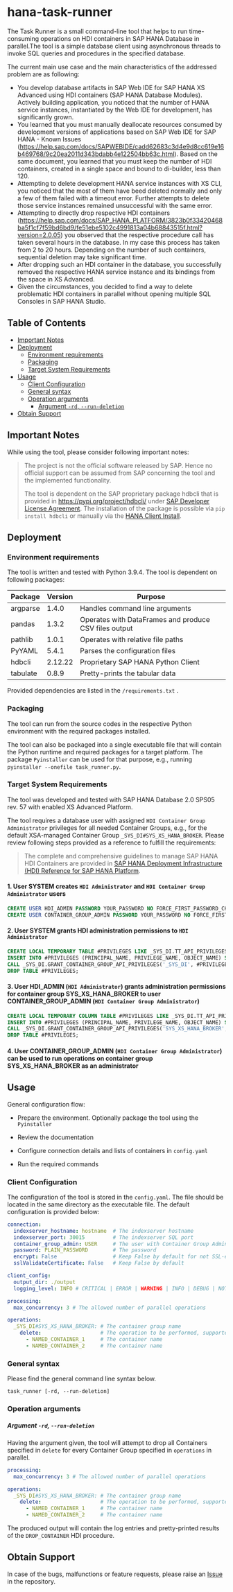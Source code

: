 # hana-task-runner
The Task Runner is a small command-line tool that helps to run time-consuming operations on HDI containers in SAP HANA Database in parallel.The tool is a simple database client using asynchronous threads to invoke SQL queries and procedures in the specified database.

The current main use case and the main characteristics of the addressed problem are as following:

* You develop database artifacts in SAP Web IDE for SAP HANA XS Advanced using HDI containers  (SAP HANA Database Modules). Actively building application, you noticed that the number of HANA service instances, instantiated by the Web IDE for development, has significantly grown.
* You learned that you must manually deallocate resources consumed by development versions of applications based on SAP Web IDE for SAP HANA - Known Issues (https://help.sap.com/docs/SAPWEBIDE/cadd62683c3d4e9d8cc619e16b469768/9c20ea2011d343bdabb4e122504bb63c.html). Based on the same document, you learned that you must keep the number of HDI containers, created in a single space and bound to di-builder, less than 120.
* Attempting to delete development HANA service instances with XS CLI, you noticed that the most of them have beed deleted normally and only a few of them failed with a timeout error. Further attempts to delete those service instances remained unsuccessful with the same error.
* Attempting to directly drop respective HDI containers (https://help.sap.com/docs/SAP_HANA_PLATFORM/3823b0f33420468ba5f1cf7f59bd6bd9/fe51ebe5102c4991813a04b68843515f.html?version=2.0.05)  you observed that the respective procedure call has taken several hours in the database. In my case this process has taken from 2 to 20 hours. Depending on the number of such containers, sequential deletion may take significant time.
* After dropping such an HDI container in the database, you successfully removed the respective HANA service instance and its bindings from the space in XS Advanced.
* Given the circumstances, you decided to find a way to delete problematic HDI containers in parallel without opening multiple SQL Consoles in SAP HANA Studio.



## Table of Contents

- [Important Notes](#important-notes)
- [Deployment](#deployment)
  - [Environment requirements](#environment-requirements)
  - [Packaging](#packaging)
  - [Target System Requirements](#target-system-requirements)
- [Usage](#usage)
  - [Client Configuration](#client-configuration)
  - [General syntax](#general-syntax)
  - [Operation arguments](#operation-arguments)
      - [Argument  `-rd`, `--run-deletion`](#argument---rd---run-deletion)
- [Obtain Support](#obtain-support)



## Important Notes

While using the tool, please consider following important notes:

> The project is not the official software released by SAP. Hence no official support can be assumed from SAP concerning the tool and the implemented functionality.
>
> The tool is dependent on the SAP proprietary package hdbcli that is provided in https://pypi.org/project/hdbcli/ under [SAP Developer License Agreement](https://tools.hana.ondemand.com/developer-license-3_1.txt). The installation of the package is possible via `pip install hdbcli` or manually via the [HANA Client Install](https://help.sap.com/viewer/f1b440ded6144a54ada97ff95dac7adf/latest/en-US/39eca89d94ca464ca52385ad50fc7dea.html).



## Deployment

### Environment requirements

The tool is written and tested with Python 3.9.4. The tool is dependent on following packages:

| Package  | Version | Purpose                                               |
| -------- | ------- | ----------------------------------------------------- |
| argparse | 1.4.0   | Handles command line arguments                        |
| pandas   | 1.3.2   | Operates with DataFrames and produce CSV files output |
| pathlib  | 1.0.1   | Operates with relative file paths                     |
| PyYAML   | 5.4.1   | Parses the configuration files                        |
| hdbcli   | 2.12.22 | Proprietary SAP HANA Python Client                    |
| tabulate | 0.8.9   | Pretty-prints the tabular data                        |

Provided dependencies are listed in the `/requirements.txt` .



### Packaging

The tool can run from the source codes in the respective Python environment with the required packages installed. 

The tool can also be packaged into a single executable file that will contain the Python runtime and required packages for a target platform. The package  `Pyinstaller` can be used for that purpose, e.g.,  running `pyinstaller --onefile task_runner.py`.



### Target System Requirements

The tool was developed and tested with SAP HANA Database 2.0 SPS05 rev. 57 with enabled XS Advanced Platform.

The tool requires a database user with assigned `HDI Container Group Administrator` privileges for all needed Container Groups, e.g., for the default XSA-managed Container Group `_SYS_DI#SYS_XS_HANA_BROKER`.  Please review following steps provided as a reference to fulfill the requirements:

> The complete and comprehensive guidelines to manage SAP HANA HDI Containers are provided in [SAP HANA Deployment Infrastructure (HDI) Reference for SAP HANA Platform](https://help.sap.com/docs/SAP_HANA_PLATFORM/3823b0f33420468ba5f1cf7f59bd6bd9/4e9d59759b294124baa97c5b6d675072.html?version=2.0.05).

#### 1. User SYSTEM creates `HDI Administrator` and `HDI Container Group Administrator` users

```sql
CREATE USER HDI_ADMIN PASSWORD YOUR_PASSWORD NO FORCE_FIRST_PASSWORD_CHANGE;
CREATE USER CONTAINER_GROUP_ADMIN PASSWORD YOUR_PASSWORD NO FORCE_FIRST_PASSWORD_CHANGE;
```

#### 2. User SYSTEM grants HDI administration permissions to `HDI Administrator`

```sql
CREATE LOCAL TEMPORARY TABLE #PRIVILEGES LIKE _SYS_DI.TT_API_PRIVILEGES;
INSERT INTO #PRIVILEGES (PRINCIPAL_NAME, PRIVILEGE_NAME, OBJECT_NAME) SELECT 'HDI_ADMIN', PRIVILEGE_NAME, OBJECT_NAME FROM _SYS_DI.T_DEFAULT_DI_ADMIN_PRIVILEGES;
CALL _SYS_DI.GRANT_CONTAINER_GROUP_API_PRIVILEGES('_SYS_DI', #PRIVILEGES, _SYS_DI.T_NO_PARAMETERS, ?, ?, ?);
DROP TABLE #PRIVILEGES;
```

#### 3. User HDI_ADMIN (`HDI Administrator`) grants administration permissions for container group SYS_XS_HANA_BROKER to user CONTAINER_GROUP_ADMIN (`HDI Container Group Administrator`) 

```sql
CREATE LOCAL TEMPORARY COLUMN TABLE #PRIVILEGES LIKE _SYS_DI.TT_API_PRIVILEGES;
INSERT INTO #PRIVILEGES (PRINCIPAL_NAME, PRIVILEGE_NAME, OBJECT_NAME) SELECT 'CONTAINER_GROUP_ADMIN', PRIVILEGE_NAME, OBJECT_NAME FROM _SYS_DI.T_DEFAULT_CONTAINER_GROUP_ADMIN_PRIVILEGES;
CALL _SYS_DI.GRANT_CONTAINER_GROUP_API_PRIVILEGES('SYS_XS_HANA_BROKER', #PRIVILEGES, _SYS_DI.T_NO_PARAMETERS, ?, ?, ?);
DROP TABLE #PRIVILEGES;
```

#### 4. User CONTAINER_GROUP_ADMIN (`HDI Container Group Administrator`)  can be used to run operations on container group SYS_XS_HANA_BROKER as an administrator



## Usage

General configuration flow:

* Prepare the environment. Optionally package the tool using the `Pyinstaller`

* Review the documentation
* Configure connection details and lists of containers in `config.yaml`
* Run the required commands



### Client Configuration

The configuration of the tool is stored in the `config.yaml`. The file should be located in the same directory as the executable file. The default configuration is provided below:

```yaml
connection:
  indexserver_hostname: hostname  # The indexserver hostname
  indexserver_port: 30015         # The indexserver SQL port
  container_group_admin: USER     # The user with Container Group Administrator
  password: PLAIN_PASSWORD        # The password
  encrypt: False                  # Keep False by default for not SSL-enforced connections
  sslValidateCertificate: False   # Keep False by default

client_config:
  output_dir: ./output
  logging_level: INFO # CRITICAL | ERROR | WARNING | INFO | DEBUG | NOTSET

processing:
  max_concurrency: 3 # The allowed number of parallel operations

operations:
  _SYS_DI#SYS_XS_HANA_BROKER: # The container group name
    delete:                   # The operation to be performed, supported now options: delete
      - NAMED_CONTAINER_1     # The container name
      - NAMED_CONTAINER_2     # The container name
```



### General syntax

Please find the general command line syntax below.

```
task_runner [-rd, --run-deletion]
```



### Operation arguments

##### Argument  `-rd`, `--run-deletion`

Having the argument given, the tool will attempt to drop all Containers specified in `delete` for every Container Group specified in `operations` in parallel.

```yaml
processing:
  max_concurrency: 3 # The allowed number of parallel operations

operations:
  _SYS_DI#SYS_XS_HANA_BROKER: # The container group name
    delete:                   # The operation to be performed, supported now options: delete
      - NAMED_CONTAINER_1     # The container name
      - NAMED_CONTAINER_2     # The container name
```

The produced output will contain the log entries and pretty-printed results of the `DROP_CONTAINER` HDI procedure.



## Obtain Support

In case of the bugs, malfunctions or feature requests, please raise an [Issue](https://github.com/nklinked/otter/issues/new/choose) in the repository.
